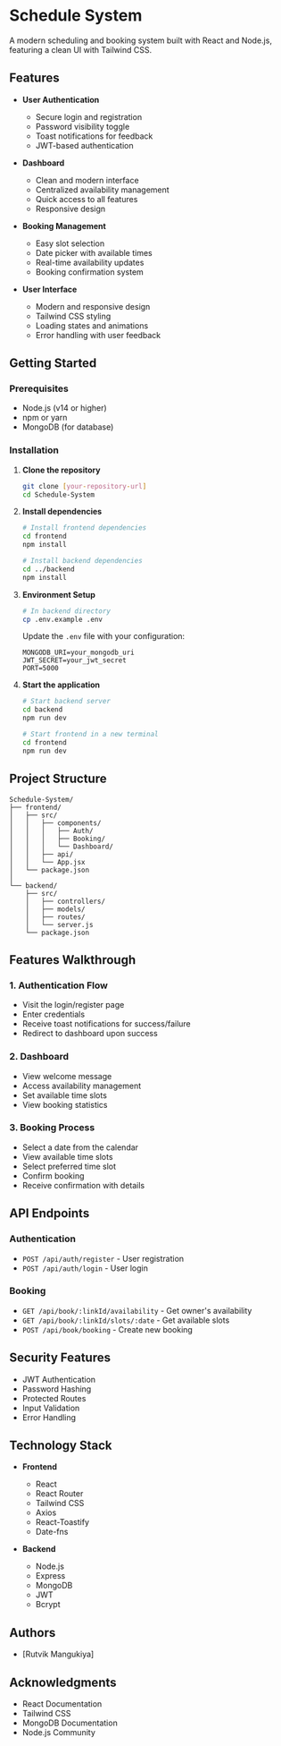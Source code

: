 # Schedule System

A modern scheduling and booking system built with React and Node.js, featuring a clean UI with Tailwind CSS.

##  Features

- **User Authentication**
  - Secure login and registration
  - Password visibility toggle
  - Toast notifications for feedback
  - JWT-based authentication

- **Dashboard**
  - Clean and modern interface
  - Centralized availability management
  - Quick access to all features
  - Responsive design

- **Booking Management**
  - Easy slot selection
  - Date picker with available times
  - Real-time availability updates
  - Booking confirmation system

- **User Interface**
  - Modern and responsive design
  - Tailwind CSS styling
  - Loading states and animations
  - Error handling with user feedback

##  Getting Started

### Prerequisites

- Node.js (v14 or higher)
- npm or yarn
- MongoDB (for database)

### Installation

1. **Clone the repository**
   ```bash
   git clone [your-repository-url]
   cd Schedule-System
   ```

2. **Install dependencies**
   ```bash
   # Install frontend dependencies
   cd frontend
   npm install

   # Install backend dependencies
   cd ../backend
   npm install
   ```

3. **Environment Setup**
   ```bash
   # In backend directory
   cp .env.example .env
   ```
   Update the `.env` file with your configuration:
   ```
   MONGODB_URI=your_mongodb_uri
   JWT_SECRET=your_jwt_secret
   PORT=5000
   ```

4. **Start the application**
   ```bash
   # Start backend server
   cd backend
   npm run dev

   # Start frontend in a new terminal
   cd frontend
   npm run dev
   ```

##  Project Structure

```
Schedule-System/
├── frontend/
│   ├── src/
│   │   ├── components/
│   │   │   ├── Auth/
│   │   │   ├── Booking/
│   │   │   └── Dashboard/
│   │   ├── api/
│   │   └── App.jsx
│   └── package.json
│
└── backend/
    ├── src/
    │   ├── controllers/
    │   ├── models/
    │   ├── routes/
    │   └── server.js
    └── package.json
```

##  Features Walkthrough

### 1. Authentication Flow
- Visit the login/register page
- Enter credentials
- Receive toast notifications for success/failure
- Redirect to dashboard upon success

### 2. Dashboard
- View welcome message
- Access availability management
- Set available time slots
- View booking statistics

### 3. Booking Process
- Select a date from the calendar
- View available time slots
- Select preferred time slot
- Confirm booking
- Receive confirmation with details

##  API Endpoints

### Authentication
- `POST /api/auth/register` - User registration
- `POST /api/auth/login` - User login

### Booking
- `GET /api/book/:linkId/availability` - Get owner's availability
- `GET /api/book/:linkId/slots/:date` - Get available slots
- `POST /api/book/booking` - Create new booking

##  Security Features

- JWT Authentication
- Password Hashing
- Protected Routes
- Input Validation
- Error Handling

##  Technology Stack

- **Frontend**
  - React
  - React Router
  - Tailwind CSS
  - Axios
  - React-Toastify
  - Date-fns

- **Backend**
  - Node.js
  - Express
  - MongoDB
  - JWT
  - Bcrypt


##  Authors

- [Rutvik Mangukiya] 

##  Acknowledgments

- React Documentation
- Tailwind CSS
- MongoDB Documentation
- Node.js Community

